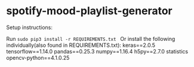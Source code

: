 # spotify-mood-playlist-generator

Setup instructions:

Run  ```sudo pip3 install -r REQUIREMENTS.txt ```
Or install the following individually(also found in REQUIREMENTS.txt):
keras==2.0.5
tensorflow==1.14.0
pandas==0.25.3
numpy==1.16.4
h5py==2.7.0
statistics
opencv-python==4.1.0.25
